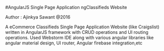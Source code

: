 #AngularJS Single Page Application ngClassifieds Website

Author : Ajinkya Sawant @2016 
 
A eCommerce Classifieds Single Page Application Website (like Craigslist) written in AngularJS framework with CRUD operations and UI routing operations. Used Webstorm IDE along with various angular libraries like angular material design, UI router, Angular firebase integration,etc
